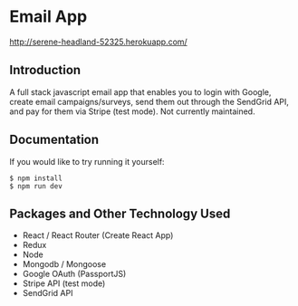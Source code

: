 # Email App

http://serene-headland-52325.herokuapp.com/

## Introduction
A full stack javascript email app that enables you to login with Google, create email campaigns/surveys, send them out through the SendGrid API, and pay for them via Stripe (test mode). Not currently maintained.

## Documentation

If you would like to try running it yourself:

```
$ npm install
$ npm run dev
```

## Packages and Other Technology Used

- React / React Router (Create React App)
- Redux
- Node
- Mongodb / Mongoose
- Google OAuth (PassportJS)
- Stripe API (test mode)
- SendGrid API

